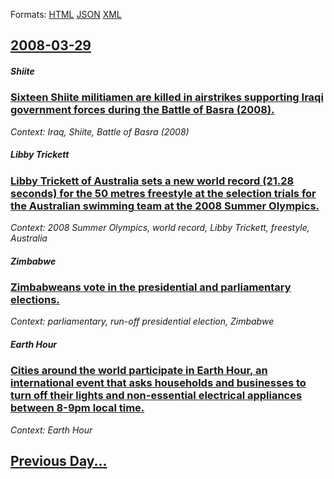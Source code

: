 
Formats: [HTML](2008/03/29/index.html)  [JSON](2008/03/29/index.json)  [XML](2008/03/29/index.xml)  

## [2008-03-29](/news/2008/03/29/index.md)

##### Shiite
### [ Sixteen Shiite militiamen are killed in airstrikes supporting Iraqi government forces during the Battle of Basra (2008). ](/news/2008/03/29/sixteen-shiite-militiamen-are-killed-in-airstrikes-supporting-iraqi-government-forces-during-the-battle-of-basra-2008.md)
_Context: Iraq, Shiite, Battle of Basra (2008)_

##### Libby Trickett
### [ Libby Trickett of Australia sets a new world record (21.28 seconds) for the 50 metres freestyle at the selection trials for the Australian swimming team at the 2008 Summer Olympics. ](/news/2008/03/29/libby-trickett-of-australia-sets-a-new-world-record-21-28-seconds-for-the-50-metres-freestyle-at-the-selection-trials-for-the-australian.md)
_Context: 2008 Summer Olympics, world record, Libby Trickett, freestyle, Australia_

##### Zimbabwe
### [ Zimbabweans vote in the presidential and parliamentary elections. ](/news/2008/03/29/zimbabweans-vote-in-the-presidential-and-parliamentary-elections.md)
_Context: parliamentary, run-off presidential election, Zimbabwe_

##### Earth Hour
### [ Cities around the world participate in Earth Hour, an international event that asks households and businesses to turn off their lights and non-essential electrical appliances between 8-9pm local time. ](/news/2008/03/29/cities-around-the-world-participate-in-earth-hour-an-international-event-that-asks-households-and-businesses-to-turn-off-their-lights-and.md)
_Context: Earth Hour_

## [Previous Day...](/news/2008/03/28/index.md)

